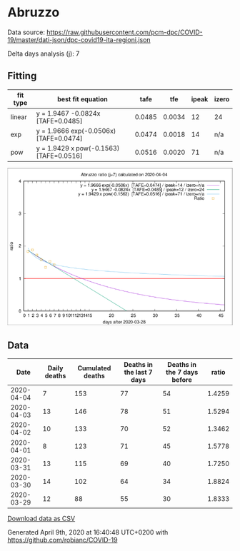 # Abruzzo

Data source: https://raw.githubusercontent.com/pcm-dpc/COVID-19/master/dati-json/dpc-covid19-ita-regioni.json

Delta days analysis (j): 7

## Fitting 
|fit type|best fit equation|tafe|tfe|ipeak|izero|
|-------|-----|--------|------|---|---|
|linear|y = 1.9467 -0.0824x  [TAFE=0.0485]|0.0485|0.0034|12|24|
|exp|y = 1.9666 exp(-0.0506x)  [TAFE=0.0474]|0.0474|0.0018|14|n/a|
|pow|y = 1.9429 x pow(-0.1563)  [TAFE=0.0516]|0.0516|0.0020|71|n/a|

![Plot](COVID-19_abruzzo_j7_2020-04-04.png)

## Data
|Date|Daily deaths|Cumulated deaths|Deaths in the last 7 days|Deaths in the 7 days before|ratio|
|----|----------|-----------|-------|--------------------|-----|
|2020-04-04|7|153|77|54|1.4259|
|2020-04-03|13|146|78|51|1.5294|
|2020-04-02|10|133|70|52|1.3462|
|2020-04-01|8|123|71|45|1.5778|
|2020-03-31|13|115|69|40|1.7250|
|2020-03-30|14|102|64|34|1.8824|
|2020-03-29|12|88|55|30|1.8333|

[Download data as CSV](COVID-19_abruzzo_j7_2020-04-04.csv)

Generated April 9th, 2020 at 16:40:48 UTC+0200 with https://github.com/robianc/COVID-19
